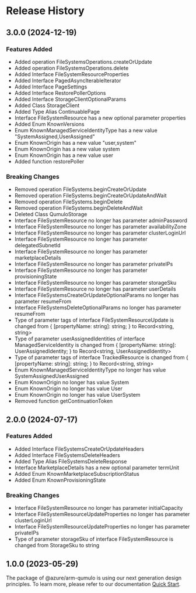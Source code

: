 # Release History
    
## 3.0.0 (2024-12-19)
    
### Features Added

  - Added operation FileSystemsOperations.createOrUpdate
  - Added operation FileSystemsOperations.delete
  - Added Interface FileSystemResourceProperties
  - Added Interface PagedAsyncIterableIterator
  - Added Interface PageSettings
  - Added Interface RestorePollerOptions
  - Added Interface StorageClientOptionalParams
  - Added Class StorageClient
  - Added Type Alias ContinuablePage
  - Interface FileSystemResource has a new optional parameter properties
  - Added Enum KnownVersions
  - Enum KnownManagedServiceIdentityType has a new value "SystemAssigned,UserAssigned"
  - Enum KnownOrigin has a new value "user,system"
  - Enum KnownOrigin has a new value system
  - Enum KnownOrigin has a new value user
  - Added function restorePoller

### Breaking Changes

  - Removed operation FileSystems.beginCreateOrUpdate
  - Removed operation FileSystems.beginCreateOrUpdateAndWait
  - Removed operation FileSystems.beginDelete
  - Removed operation FileSystems.beginDeleteAndWait
  - Deleted Class QumuloStorage
  - Interface FileSystemResource no longer has parameter adminPassword
  - Interface FileSystemResource no longer has parameter availabilityZone
  - Interface FileSystemResource no longer has parameter clusterLoginUrl
  - Interface FileSystemResource no longer has parameter delegatedSubnetId
  - Interface FileSystemResource no longer has parameter marketplaceDetails
  - Interface FileSystemResource no longer has parameter privateIPs
  - Interface FileSystemResource no longer has parameter provisioningState
  - Interface FileSystemResource no longer has parameter storageSku
  - Interface FileSystemResource no longer has parameter userDetails
  - Interface FileSystemsCreateOrUpdateOptionalParams no longer has parameter resumeFrom
  - Interface FileSystemsDeleteOptionalParams no longer has parameter resumeFrom
  - Type of parameter tags of interface FileSystemResourceUpdate is changed from {
        [propertyName: string]: string;
    } to Record<string, string>
  - Type of parameter userAssignedIdentities of interface ManagedServiceIdentity is changed from {
        [propertyName: string]: UserAssignedIdentity;
    } to Record<string, UserAssignedIdentity>
  - Type of parameter tags of interface TrackedResource is changed from {
        [propertyName: string]: string;
    } to Record<string, string>
  - Enum KnownManagedServiceIdentityType no longer has value SystemAssignedUserAssigned
  - Enum KnownOrigin no longer has value System
  - Enum KnownOrigin no longer has value User
  - Enum KnownOrigin no longer has value UserSystem
  - Removed function getContinuationToken
    
    
## 2.0.0 (2024-07-17)
    
### Features Added

  - Added Interface FileSystemsCreateOrUpdateHeaders
  - Added Interface FileSystemsDeleteHeaders
  - Added Type Alias FileSystemsDeleteResponse
  - Interface MarketplaceDetails has a new optional parameter termUnit
  - Added Enum KnownMarketplaceSubscriptionStatus
  - Added Enum KnownProvisioningState

### Breaking Changes

  - Interface FileSystemResource no longer has parameter initialCapacity
  - Interface FileSystemResourceUpdateProperties no longer has parameter clusterLoginUrl
  - Interface FileSystemResourceUpdateProperties no longer has parameter privateIPs
  - Type of parameter storageSku of interface FileSystemResource is changed from StorageSku to string
    
    
## 1.0.0 (2023-05-29)

The package of @azure/arm-qumulo is using our next generation design principles. To learn more, please refer to our documentation [Quick Start](https://aka.ms/azsdk/js/mgmt/quickstart).
